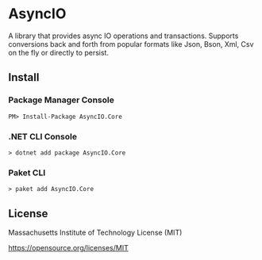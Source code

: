 # AsyncIO

A library that provides async IO operations and transactions. Supports conversions back and forth from popular formats like Json, Bson, Xml, Csv on the fly or directly to persist.

## Install

### Package Manager Console

```
PM> Install-Package AsyncIO.Core
```

### .NET CLI Console

```
> dotnet add package AsyncIO.Core
```

### Paket CLI

```
> paket add AsyncIO.Core
```

## License

Massachusetts Institute of Technology License (MIT)

https://opensource.org/licenses/MIT